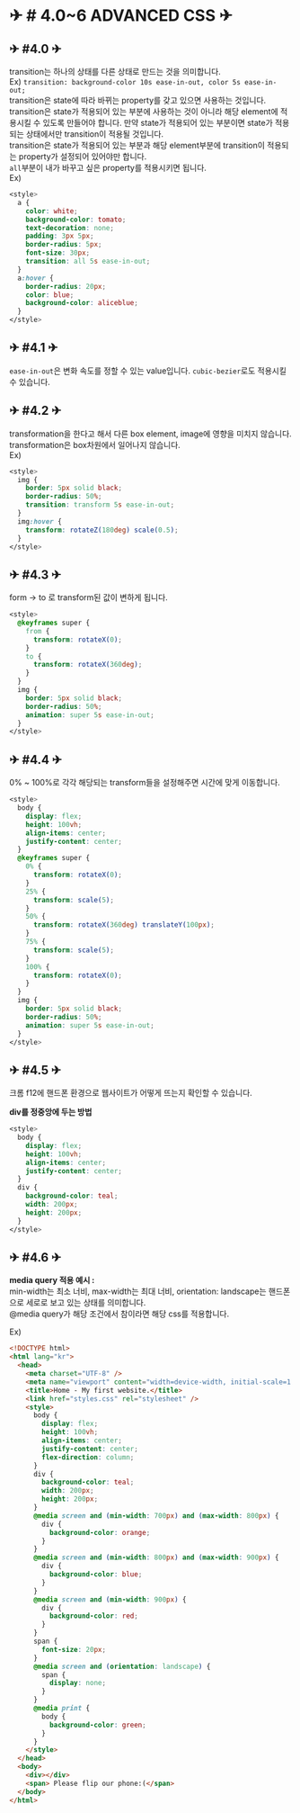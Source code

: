 # ✈ # 4.0~6 ADVANCED CSS ✈

## ✈ #4.0 ✈

transition는 하나의 상태를 다른 상태로 만드는 것을 의미합니다.  
Ex) `transition: background-color 10s ease-in-out, color 5s ease-in-out;`  
transition은 state에 따라 바뀌는 property를 갖고 있으면 사용하는 것입니다.  
transition은 state가 적용되어 있는 부분에 사용하는 것이 아니라 해당 element에 적용시킬 수 있도록 만들어야 합니다. 만약 state가 적용되어 있는 부분이면 state가 적용되는 상태에서만 transition이 적용될 것입니다.  
transition은 state가 적용되어 있는 부분과 해당 element부분에 transition이 적용되는 property가 설정되어 있어야만 합니다.  
`all`부분이 내가 바꾸고 싶은 property를 적용시키면 됩니다.  
Ex)

```css
<style>
  a {
    color: white;
    background-color: tomato;
    text-decoration: none;
    padding: 3px 5px;
    border-radius: 5px;
    font-size: 30px;
    transition: all 5s ease-in-out;
  }
  a:hover {
    border-radius: 20px;
    color: blue;
    background-color: aliceblue;
  }
</style>
```

## ✈ #4.1 ✈

`ease-in-out`은 변화 속도를 정할 수 있는 value입니다. `cubic-bezier`로도 적용시킬 수 있습니다.

## ✈ #4.2 ✈

transformation을 한다고 해서 다른 box element, image에 영향을 미치지 않습니다.  
transformation은 box차원에서 일어나지 않습니다.  
Ex)

```css
<style>
  img {
    border: 5px solid black;
    border-radius: 50%;
    transition: transform 5s ease-in-out;
  }
  img:hover {
    transform: rotateZ(180deg) scale(0.5);
  }
</style>
```

## ✈ #4.3 ✈

form -> to 로 transform된 값이 변하게 됩니다.

```css
<style>
  @keyframes super {
    from {
      transform: rotateX(0);
    }
    to {
      transform: rotateX(360deg);
    }
  }
  img {
    border: 5px solid black;
    border-radius: 50%;
    animation: super 5s ease-in-out;
  }
</style>
```

## ✈ #4.4 ✈

0% ~ 100%로 각각 해당되는 transform들을 설정해주면 시간에 맞게 이동합니다.

```css
<style>
  body {
    display: flex;
    height: 100vh;
    align-items: center;
    justify-content: center;
  }
  @keyframes super {
    0% {
      transform: rotateX(0);
    }
    25% {
      transform: scale(5);
    }
    50% {
      transform: rotateX(360deg) translateY(100px);
    }
    75% {
      transform: scale(5);
    }
    100% {
      transform: rotateX(0);
    }
  }
  img {
    border: 5px solid black;
    border-radius: 50%;
    animation: super 5s ease-in-out;
  }
</style>
```

## ✈ #4.5 ✈

크롬 f12에 핸드폰 환경으로 웹사이트가 어떻게 뜨는지 확인할 수 있습니다.

**div를 정중앙에 두는 방법**

```css
<style>
  body {
    display: flex;
    height: 100vh;
    align-items: center;
    justify-content: center;
  }
  div {
    background-color: teal;
    width: 200px;
    height: 200px;
  }
</style>
```

## ✈ #4.6 ✈

**media query 적용 예시 :**  
min-width는 최소 너비, max-width는 최대 너비, orientation: landscape는 핸드폰으로 세로로 보고 있는 상태를 의미합니다.  
@media query가 해당 조건에서 참이라면 해당 css를 적용합니다.

Ex)

```html
<!DOCTYPE html>
<html lang="kr">
  <head>
    <meta charset="UTF-8" />
    <meta name="viewport" content="width=device-width, initial-scale=1.0" />
    <title>Home - My first website.</title>
    <link href="styles.css" rel="stylesheet" />
    <style>
      body {
        display: flex;
        height: 100vh;
        align-items: center;
        justify-content: center;
        flex-direction: column;
      }
      div {
        background-color: teal;
        width: 200px;
        height: 200px;
      }
      @media screen and (min-width: 700px) and (max-width: 800px) {
        div {
          background-color: orange;
        }
      }
      @media screen and (min-width: 800px) and (max-width: 900px) {
        div {
          background-color: blue;
        }
      }
      @media screen and (min-width: 900px) {
        div {
          background-color: red;
        }
      }
      span {
        font-size: 20px;
      }
      @media screen and (orientation: landscape) {
        span {
          display: none;
        }
      }
      @media print {
        body {
          background-color: green;
        }
      }
    </style>
  </head>
  <body>
    <div></div>
    <span> Please flip our phone:(</span>
  </body>
</html>
```
